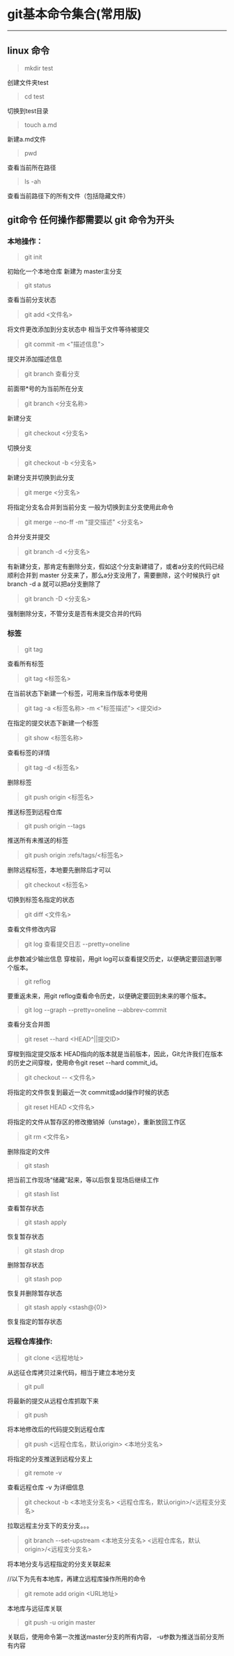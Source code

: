 ﻿# git基本命令集合(常用版)

-------------------------------------

## linux 命令 

> mkdir test 

创建文件夹test

> cd test 

切换到test目录

> touch a.md 

新建a.md文件

> pwd 

查看当前所在路径

> ls -ah

查看当前路径下的所有文件（包括隐藏文件）


## git命令   任何操作都需要以 git 命令为开头

### 本地操作：

> git init 

初始化一个本地仓库  新建为 master主分支

> git status  

查看当前分支状态

> git add  <文件名>  

将文件更改添加到分支状态中 相当于文件等待被提交

> git commit -m <"描述信息"> 

提交并添加描述信息

> git branch  查看分支   

前面带*号的为当前所在分支

> git branch <分支名称>  

新建分支

> git checkout <分支名>  

切换分支

> git checkout -b <分支名> 

新建分支并切换到此分支

> git merge <分支名>   

将指定分支名合并到当前分支  一般为切换到主分支使用此命令

> git merge --no-ff -m "提交描述" <分支名>   

合并分支并提交

> git branch -d <分支名> 

有新建分支，那肯定有删除分支，假如这个分支新建错了，或者a分支的代码已经顺利合并到 master 
分支来了，那么a分支没用了，需要删除，这个时候执行 git branch -d a 就可以把a分支删除了

> git branch -D <分支名> 

强制删除分支，不管分支是否有未提交合并的代码

### 标签

> git tag 

查看所有标签

> git tag <标签名> 

在当前状态下新建一个标签，可用来当作版本号使用

> git tag -a <标签名称> -m <"标签描述"> <提交id>  

在指定的提交状态下新建一个标签

> git show <标签名称>   

查看标签的详情

> git tag -d <标签名>

删除标签

> git push origin <标签名>  

推送标签到远程仓库

> git push origin --tags  

推送所有未推送的标签

> git push origin :refs/tags/<标签名> 

删除远程标签，本地要先删除后才可以

> git checkout <标签名> 

切换到标签名指定的状态

> git diff <文件名>

查看文件修改内容

> git log      查看提交日志   --pretty=oneline  

此参数减少输出信息  穿梭前，用git log可以查看提交历史，以便确定要回退到哪个版本。

> git reflog   

要重返未来，用git reflog查看命令历史，以便确定要回到未来的哪个版本。

> git log --graph --pretty=oneline --abbrev-commit   

查看分支合并图

> git reset --hard <HEAD^||提交ID> 

穿梭到指定提交版本
HEAD指向的版本就是当前版本，因此，Git允许我们在版本的历史之间穿梭，使用命令git reset --hard commit_id。

> git checkout -- <文件名>  

将指定的文件恢复到最近一次 commit或add操作时候的状态

> git reset HEAD <文件名> 

将指定的文件从暂存区的修改撤销掉（unstage），重新放回工作区

> git rm <文件名>		 

删除指定的文件

> git stash  

把当前工作现场“储藏”起来，等以后恢复现场后继续工作

> git stash list 

查看暂存状态

> git stash apply 

恢复暂存状态

> git stash drop  

删除暂存状态

> git stash pop   

恢复并删除暂存状态

> git stash apply <stash@{0}>  

恢复指定的暂存状态


### 远程仓库操作:

> git clone <远程地址>  

从远征仓库拷贝过来代码，相当于建立本地分支

> git pull 

将最新的提交从远程仓库抓取下来

> git push  

将本地修改后的代码提交到远程仓库

> git push <远程仓库名，默认origin> <本地分支名>  

将指定的分支推送到远程分支上

> git remote -v 

查看远程仓库  -v 为详细信息

> git checkout -b <本地支分支名> <远程仓库名，默认origin>/<远程支分支名> 

拉取远程主分支下的支分支。。。

> git branch --set-upstream <本地支分支名> <远程仓库名，默认origin>/<远程支分支名>  

将本地分支与远程指定的分支关联起来

//以下为先有本地库，再建立远程库操作所用的命令

> git remote add origin <URL地址> 

本地库与远征库关联

> git push -u origin master

关联后，使用命令第一次推送master分支的所有内容， -u参数为推送当前分支所有内容

